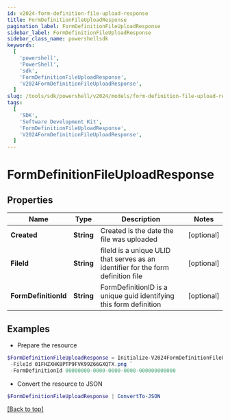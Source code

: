 ```yaml
---
id: v2024-form-definition-file-upload-response
title: FormDefinitionFileUploadResponse
pagination_label: FormDefinitionFileUploadResponse
sidebar_label: FormDefinitionFileUploadResponse
sidebar_class_name: powershellsdk
keywords:
  [
    'powershell',
    'PowerShell',
    'sdk',
    'FormDefinitionFileUploadResponse',
    'V2024FormDefinitionFileUploadResponse',
  ]
slug: /tools/sdk/powershell/v2024/models/form-definition-file-upload-response
tags:
  [
    'SDK',
    'Software Development Kit',
    'FormDefinitionFileUploadResponse',
    'V2024FormDefinitionFileUploadResponse',
  ]
---
```


# FormDefinitionFileUploadResponse

## Properties

| Name | Type | Description | Notes |
| --- | --- | --- | --- |
| **Created** | **String** | Created is the date the file was uploaded | [optional] |
| **FileId** | **String** | fileId is a unique ULID that serves as an identifier for the form definition file | [optional] |
| **FormDefinitionId** | **String** | FormDefinitionID is a unique guid identifying this form definition | [optional] |

## Examples

- Prepare the resource

```powershell
$FormDefinitionFileUploadResponse = Initialize-V2024FormDefinitionFileUploadResponse  -Created 2023-07-12T20:14:57.74486Z `
 -FileId 01FHZXHK8PTP9FVK99Z66GXQTX.png `
 -FormDefinitionId 00000000-0000-0000-0000-000000000000
```

- Convert the resource to JSON

```powershell
$FormDefinitionFileUploadResponse | ConvertTo-JSON
```

[[Back to top]](#)
